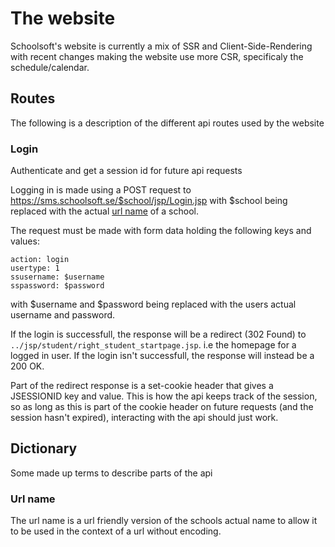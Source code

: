# The website

Schoolsoft's website is currently a mix of SSR and Client-Side-Rendering with
recent changes making the website use more CSR, specificaly the
schedule/calendar.

## Routes
The following is a description of the different api routes used by the website

### Login
Authenticate and get a session id for future api requests

Logging in is made using a POST request to
https://sms.schoolsoft.se/$school/jsp/Login.jsp with $school being
replaced with the actual [url name](#url-name) of a school.

The request must be made with form data holding the following keys and values:

```
action: login
usertype: 1
ssusername: $username
sspassword: $password
```

with $username and $password being replaced with the users actual username and
password.

If the login is successfull, the response will be a redirect (302 Found) to
`../jsp/student/right_student_startpage.jsp`. i.e the homepage for a logged in
user. If the login isn't successfull, the response will instead be a 200 OK.

Part of the redirect response is a set-cookie header that gives a JSESSIONID key
and value. This is how the api keeps track of the session, so as long as this is
part of the cookie header on future requests (and the session hasn't expired), interacting with the
api should just work.

## Dictionary
Some made up terms to describe parts of the api

### Url name
The url name is a url friendly version of the schools actual name to allow it to
be used in the context of a url without encoding.


